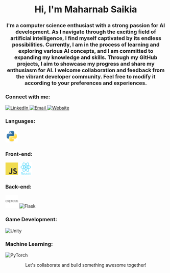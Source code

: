 <h1 align="center">Hi, I'm Maharnab Saikia</h1>
<h3 align="center">I'm a computer science enthusiast with a strong passion for AI development. As I navigate through the exciting field of artificial intelligence, I find myself captivated by its endless possibilities. Currently, I am in the process of learning and exploring various AI concepts, and I am committed to expanding my knowledge and skills. Through my GitHub projects, I aim to showcase my progress and share my enthusiasm for AI. I welcome collaboration and feedback from the vibrant developer community. Feel free to modify it according to your preferences and experiences.</h3>

<h3 align="left">Connect with me:</h3>
<p align="left">
  <a href="https://linkedin.com/in/maharnab-saikia" target="_blank">
    <img src="https://img.shields.io/badge/-Maharnab%20Saikia-blue?style=flat-square&logo=Linkedin&logoColor=white&link=https://linkedin.com/in/maharnab-saikia" alt="LinkedIn" />
  </a>
  <a href="mailto:maharnabsaikia@gmail.com" target="_blank">
    <img src="https://img.shields.io/badge/-Email-red?style=flat-square&logo=Gmail&logoColor=white&link=mailto:maharnabsaikia@gmail.com" alt="Email" />
  </a>
  <a href="https://defalt.vercel.app/" target="_blank">
    <img src="https://img.shields.io/badge/-Website-lightgrey?style=flat-square&logo=vercel&logoColor=white&link=https://defalt.vercel.app/" alt="Website" />
  </a>
</p>

<h3 align="left">Languages:</h3>
<p align="left">
  <img src="https://raw.githubusercontent.com/devicons/devicon/master/icons/python/python-original.svg" alt="Python" width="40" height="40" />
</p>

<h3 align="left">Front-end:</h3>
<p align="left">
  <img src="https://raw.githubusercontent.com/devicons/devicon/master/icons/javascript/javascript-original.svg" alt="JavaScript" width="40" height="40" />
  <img src="https://raw.githubusercontent.com/devicons/devicon/master/icons/react/react-original-wordmark.svg" alt="React" width="40" height="40" />
</p>

<h3 align="left">Back-end:</h3>
<p align="left">
  <img src="https://raw.githubusercontent.com/devicons/devicon/master/icons/express/express-original-wordmark.svg" alt="Express.js" width="40" height="40" />
  <img src="https://www.vectorlogo.zone/logos/pocoo_flask/pocoo_flask-icon.svg" alt="Flask" width="40" height="40" />
</p>

<h3 align="left">Game Development:</h3>
<p align="left">
  <img src="https://www.vectorlogo.zone/logos/unity3d/unity3d-icon.svg" alt="Unity" width="40" height="40" />
</p>

<h3 align="left">Machine Learning:</h3>
<p align="left">
  <img src="https://www.vectorlogo.zone/logos/pytorch/pytorch-icon.svg" alt="PyTorch" width="40" height="40" />
</p>

<p align="center">Let's collaborate and build something awesome together!</p>
